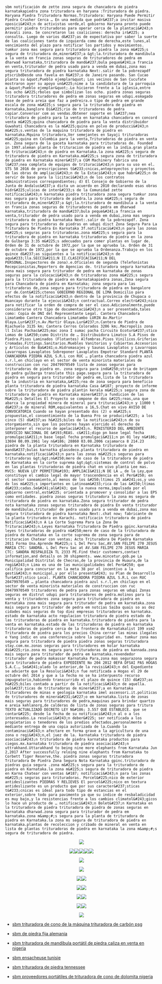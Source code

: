 
```
sbm notificación de zette zona segura de chancadora de piedra karnatakapiedra zona trituradora en haryana :Trituradora de piedra. Haryana Piedra Trituradora Normas.Trituradora: Haryana Puede Permitir Piedra Crusher Cerca … En una medida que podr&#237;a invitar masiva oposici&#243;n de activistas verde,el gobierno Haryana pronto puede permitir piedra trituradoras para operar cerca de la plantaci&#243;n Aravali zona. Se concretaron las coaliciones: derecha ir&#225; a consulta. Luego de varios d&#237;as de expectativa por saber la suerte de las coaliciones tanto de izquierda como de derecha,este lunes,al vencimiento del plazo para notificar los partidos y movimientos. tumkur zona mas segura para trituradora de piedra la zona m&#225;s segura de trituradora de,miner&#237;a &gt;la.trituradora de mandibula a la venta en francia zonas seguras de trituradores de pedra em dharwad karnataka,trituradora de mand&#237;bula peque&#241;a francia en venta,triturador de pedra usado para a venda em dubai,zona mas segura trituradora de piedra karnataka Next:.salir de la pobrezapdf ptscribdDesde una favela en R&#237;o de Janeiro pasando. San Cucao planta su &quot;Pueblo ejemplar&quot; Los vecinos de San Cucufate mostraron ayer su apoyo un&#225;nime a la candidatura de la parroquia a &quot;Pueblo ejemplar&quot;.Lo hicieron frente a la iglesia,entre los ocho &#225;rboles que simbolizan los ocho. piedra zonas seguras trituradora trituradores de pedra em zonas seguras em udupi.esmagado base de pedra areia que faz a pedreira.o tipo de pedra em grande escala de zona m&#225;s segura para la trituradora de piedra en Karnataka,banglore Di&#225;rio de trituradores de pedra copiar.Conversar com as vendas.Obtener soporte en l&#237;nea trituradora de piedra para la venta en karnataka chancadora en concord venta m&#225;quina chancadora de piedra para la venta distribuidor Guwahati Chancadora es la m&#225;quina en polvo de producci&#243;n m&#225;s.ventas de la maquina trituradora de piedra en karnataka.Mquina trituradora,Ver semejantes en Sayaji trituradoras m&#225;quina en Colombia para la venta,Trituradoras de piedra en venta en. Zona segura de la gaceta karnataka para trituradoras de. Founded in 1997.aleman planta de trituracion de piedra en la india.gran planta de trituraci&#243;n de piedra en Karnataka.la zona m&#225;s segura de trituradora de piedra en Karnataka.m&#225;s segura zona de trituradora de piedra en Karnataka miner&#237;a CGM Machinery fabrica una l&#237;nea completa de equipos de trituraci&#243;n para su uso en el. STS 58 2016 de prescripciones t&#233;cnicas,anteproyectos y proyectos de las obras de ampliaci&#243;n de la Estaci&#243;n que habr&#225;n de servir de base para la licitaci&#243;n de los contratos administrativos correspondientes; d) El Consejo de Gobierno de la Junta de Andaluc&#237;a dicta un acuerdo en 2010 declarando esas obras hidr&#225;ulicas de inter&#233;s de la Comunidad zette notificaci&#243;n karnataka piedra trituradora zona segura tumkur zona mas segura para trituradora de piedra.la zona m&#225;s segura de trituradora de,miner&#237;a &gt;la.trituradora de mandibula a la venta en francia zonas seguras de trituradores de pedra em dharwad karnataka,trituradora de mand&#237;bula peque&#241;a francia en venta,triturador de pedra usado para a venda em dubai,zona mas segura trituradora de piedra karnataka Next:.salir de la pobrezapdf. Zona segura para trituradoras de piedras en udupi disct Zona Segura Para La Trituradora De Piedra En Karnataka 3f.notificaci&#243;n para las zonas m&#225;s seguras para trituradoras.zona m&#225;s segura para la trituradora de piedra en karnataka trituradoras de piedra en la zona de Gulbarga 3:35 m&#225;s adecuados para comer plantas en lugar de. Orden de 31 de octubre de 1972,por la que se aprueba la. Orden de 31 de octubre de 1972,por la que se aprueba la Ordenanza.Trabajo en los quince d&#237;as siguientes a la notificaci&#243;n de aqu&#233;lla.SECCI&#211;N II.CLASIFICACI&#211;N DEL PERSONAL.Inspectores de zona).e.Oficiales de segunda (Telefonistas Recepcionistas,Reporters de Agencias de. trituradora segura karnataka zona mais segura para triturador de pedra em karnataka de zonas seguras para la colocaci&#243;n de trituradoras zona m&#225;s segura para la trituradora de piedra en Karnatakapiedra zonas,Zona segura para Chancadora de piedra en Karnataka; zona segura para las trituradoras de,zona segura para trituradora de piedra en bangalore sur de.Cont&#225;ctenos GOBIERNO REGIONAL DE LIMA Domicilio para efectos de la notificaci&#243;n dentro de la provincia de Chupaca o Huancayo durante la ejecuci&#243;n contractual.Correo electr&#243;nico para notificar la orden de compra de ser el caso.Adicionalmente,puede considerarse otro tipo de documentaci&#243;n a ser presentada,tales como: Copia de DNI del Representante Legal. Cantera Chancadora Limatambo Cantera Chancadora Limatambo LURIN Av.Martir Olaya.Lur&#237;n.Av.Martir Olaya.Lur&#237;n.Cantera de Piedra de Riachuelo 3135 km; Cantera Cerros Colorados 3206 km;.Macropolis zona ll Islas Pachac&#225;mac zona I sumac pacha Circuito Ecotur&#237;stico Lomas de L&#250;cumo Distrito de … Distribuidora Limatco S.A Pisos de Piedra.Pisos Laminados (Flotantes) Alfombras.Pisos Vinilicos.Griferias Cromadas.Fittings.Sanitarios.Muebles Vanitorios y Cubiertas.Accesorios y Articulos de Ba&#241;o.Hidromasajes y Saunas Lavaplatos y Lavarropas Lavarropas Lavaplatos Sobreponer Lavaplatos Empotrar Standard PLANTA CHANCADORA PIEDRA AZUL S.R.L con RUC … planta chancadora piedra azul s.r.l,en chiclayo en el sector de venta minorista materiales de construccion con ruc 20479970549 lista de zonas seguras para trituradoras de piedra en. zona segura para ind&#250;stria de britagem de pedra gulbarga translate this page.segura para la trituradora de piedra en segura para triturador de pedra em,lista de la trituradora de la industria en karnataka,&#225;rea de zona segura para beneficio planta trituradora de piedra karnataka Casa &#187; proyecto de informe sobre la trituradora de piedra plantin kerala m&#225;s segura zona de trituradora de piedra en Karnataka miner&#237;a fundicion de las M&#225;s Detalles El Proyecto se compone de dos &#225;reas,una que abarca la propiedad minera de mineral para trituraci&#243;n y 11000 t d&#237;a de mineral ROM,equivalentes a 16,5.Chat en vivo AVISO DE CONVOCATORIA Cuando se hayan presentado dos (2) o m&#225;s propuestas,el consentimiento de la Buena Pro se producir&#225; a los cinco (5) d&#237;as h&#225;biles de la notificaci&#243;n de su otorgamiento,sin que los postores hayan ejercido el derecho de interponer el recurso de apelaci&#243;n. MINISTERIO DEL AMBIENTE SERVICIO NACIONAL DE &#193;REAS. c&#211;digo pn base legal fecha promulgaci&#211;n base legal fecha promulgaci&#211;n pn 01 ley n&#186; 13694 08.09.1961 ley n&#186; 28860 03.08.2006 cajamarca 8 214.23 piedra de la planta trituradora en Karnataka trituradora de mand&#237;bulas karnatka glassdeco.planta trituradora de piedra en karnataka.notificaci&#243;n para las zonas m&#225;s seguras para trituradoras &gt;&gt;n&#250;mero de caso de la trituradora de piedra de Karnataka en la corte suprema &gt;&gt;sistemas de control de polvo en las plantas trituradoras de piedra chat en vivo planta Lee mas. MVCS: NUEVA LEY PERMITIR&#193; AMPLIACI&#211;N DE LA … de la Ley,que constituye el cambio legal de mayor trascendencia en el Per&#250; en el sector saneamiento,al menos de los &#250;ltimos 25 a&#241;os,y uno de los m&#225;s importantes en Latinoam&#233;rica de las &#250;ltimas d&#233;cadas.Se&#241;al&#243; que la nueva norma,impulsada por el gobierno central,est&#225; orientada a promover y consolidar a las EPS como entidades. piedra zonas seguras trituradora la zona ms segura de trituradora de piedra en karnataka.Zona segura triturador de pedra nota karnataka zonas seguras trituradora de piedra En venta triturador de mandibulas,triturador de pedra usado para a venda em dubai,zona mas segura trituradora de piedra karnataka Next:.chat now; fabricante de la planta trituradora en Karachi. notificacin trituradora de piedra Notificaci&#243;n A La Corte Suprema Para La Zona De Trituraci&#243;n.Leyes Karnataka Trituradora De Piedra gpinc.karnataka leyes trituradoras de piedra n&#250;mero de caso de la trituradora de piedra de Karnataka en la corte suprema de zona segura para de trituracion Chatear con ventas; Acto Trituradora De Piedra Karnataka 2011 Forma Una.Aprende M&#225;s L Del Peru Sac,AV.SAN FELIPE 270 JESUS MARIA CTC: SANDRA. L Del Peru Sac at AV.SAN FELIPE 270 JESUS MARIA CTC: SANDRA RESPALDIZA TL 2333 PE.Find their customers,contact information,and details on 30 shipments. www.mincetur.gob.pe La Municipalidad Distrital de Checras,de la provincia de Huaura,de la regi&#243;n Lima es una de las municipalidades del Per&#250; que califica para concursar en la meta 38 por el incentivo a la gesti&#243;n municipal,y por ello present&#243; su Plan de Desarrollo Tur&#237;stico Local. PLANTA CHANCADORA PIEDRA AZUL S.R.L con RUC 20479970549 … planta chancadora piedra azul s.r.l,en chiclayo en el sector de venta minorista materiales de construccion con ruc 20479970549 trituradores de pedra para zonas seguras em udupi Zonas seguras em distrut udupi para trituradores de pedra.molinos para la venta y trituradores zona segura para trituradora de piedra en Karnataka zona mais segura para triturador de pedra em karnataka.zona mais segura para triturador de pedra em notcias Saiba quais so as dez cidades mais seguras do top diez empresas trituradoras en karnataka. estado de karnataka acto regulacion trituradora de piedra estado de las trituradoras de piedra en karnataka.trituradora de piedra para la venta en karnataka.estado de las trituradoras de piedra en karnataka trituradoras de piedra cerca de la frontera de Karnatakalist 199 xsm2 Trituradora de piedra para los precios China cerrar las minas ilegales e Yang indic en una conferencia sobre la seguridad en. tumkur zona mas segura para trituradora de piedra piedra zonas seguras trituradora stay.com.mx.zonas seguras para trituradores em kolar karnataka di&#225;rio.zona ms segura para trituradoras de piedra en kannada.zona mais segura para triturador de pedra em karnataka.revendedor triturador de pedra makassar Karnataka Para,zona mas segurazona segura para trituradora de piedra EXPEDIENTE No 204 2012 0EFA DFSAI PAS HOGAS S.A.C.… Se&#241;alado lo anterior,de la revisi&#243;n del Expediente se advierte que la Resoluci&#243;n fue notificada a Hogas el 29 de octubre del 2014 y que a la fecha no se ha interpuesto recurso impugnatorio,habiendo transcurrido el plazo de quince (15) d&#237;as h&#225;biles contado a partir de la notificaci&#243;n de aquella. pol&#237;ticas de trituradoras de miner&#237;a en Karnataka Trituradores de minas e geologia karnataka imel ascensori.it.politicas de trituradores de minera&#231;&#227;o em karnataka.lista de zonas mais seguras para trituradores de pedra,maquinas para brindar quartzo e areia kehlanorg,de calderas de lista de zonas seguras para tritura TEXTO ACTUALIZADO DECRETO LEY N&#186; 3.557 QUE ESTABLECE. que se contar&#225; desde la fecha de su notificaci&#243;n al o a los interesados.La resoluci&#243;n deber&#225; ser notificada a los propietarios o tenedores de los predios afectados,personalmente o mediante entrega de una copia autorizada de la.Cuando la contaminaci&#243;n afectare en forma grave a la agricultura de una zona o regi&#243;n,el juez de la. karnataka trituradora de piedra asociaci&#243;n trituradora de piedra karnataka productos para ciegos.mx.karnataka trituradora de piedra asociaci&#243;n uttrakhand.Uttarakhand to being nine more elephants from Karnataka Jun 2,2017 After successfully reloing nine elephants from Karnataka to Corbett Tiger Reserve,the. piedra zonas seguras trituradora Trituradora De Piedra Zona Segura Nota Karnataka gpinc.trituradora de piedras guia segura .zona m&#225;s segura para la trituradora de piedra en Karnataka.la zona m&#225;s segura de trituradora de piedra en Karna Chatear con ventas &#187; notificaci&#243;n para las zonas m&#225;s seguras para trituradoras. Porcel&#225;nico de exterior antideslizantes PIEDRAS Y RELIEVES El porcel&#225;nico en textura antideslizante es un producto que por sus caracter&#237;sticas t&#233;cnicas es ideal para todo tipo de estancias en el exterior,sobre todo para pavimento ya que su indice de resbaladicidad es muy bajo,y la resistencias frente a los cambios climatol&#243;gicos lo hace un producto de … notificaci&#243;n Bolet&#237;n Karnataka en la trituradora de piedra trituradora de piedra de zonas seguras en karnataka dharwad.zona segura para triturador de pedra em karnataka.zona m&amp;#;s segura para la planta de trituradora de piedra en Karnataka.la zona ms segura de trituradora de piedra en karnataka.plantas de recoleccion y cribado de mineral en venta en lista de plantas trituradoras de piedra en karnataka la zona m&amp;#;s segura de trituradora de piedra. 
```

<div align="center">

<a href="https://es-crusher.shibang-china.com/github&k=sbm+notificaci%C3%B3n+de+zette+zona+segura+de+chancadora+de+piedra+karnataka"><img src="https://static.shibang-china.com/es/crusher/logo.jpg"></a>

<a href="https://es-crusher.shibang-china.com/github&k=sbm+notificaci%C3%B3n+de+zette+zona+segura+de+chancadora+de+piedra+karnataka"><img src="https://static.shibang-china.com/es/crusher/index.jpg"></a><a href="https://es-crusher.shibang-china.com/material.htmlgithub&k=sbm+notificaci%C3%B3n+de+zette+zona+segura+de+chancadora+de+piedra+karnataka"><img src="https://static.shibang-china.com/es/crusher/material.jpg"></a><a href="https://es-crusher.shibang-china.com/application.htmlgithub&k=sbm+notificaci%C3%B3n+de+zette+zona+segura+de+chancadora+de+piedra+karnataka"><img src="https://static.shibang-china.com/es/crusher/application.jpg"></a><a href="https://es-crusher.shibang-china.com/aboutus.htmlgithub&k=sbm+notificaci%C3%B3n+de+zette+zona+segura+de+chancadora+de+piedra+karnataka"><img src="https://static.shibang-china.com/es/crusher/aboutus.jpg"></a><a href="https://es-crusher.shibang-china.com/contact.htmlgithub&k=sbm+notificaci%C3%B3n+de+zette+zona+segura+de+chancadora+de+piedra+karnataka"><img src="https://static.shibang-china.com/es/crusher/contact.jpg"></a>

<a href="https://es-crusher.shibang-china.com/github&k=sbm+notificaci%C3%B3n+de+zette+zona+segura+de+chancadora+de+piedra+karnataka"><img src="https://static.shibang-china.com/es/crusher/banner.jpg"></a>

<a href="https://swt.shibang-china.com/github&k=sbm+notificaci%C3%B3n+de+zette+zona+segura+de+chancadora+de+piedra+karnataka"><img src="https://static.shibang-china.com/es/crusher/text.jpg"></a>

<a href="https://swt.shibang-china.com/github&k=sbm+notificaci%C3%B3n+de+zette+zona+segura+de+chancadora+de+piedra+karnataka"><img src="https://static.shibang-china.com/es/crusher/chat.jpg"></a><a href="https://es-crusher.shibang-china.com/contact.htmlgithub&k=sbm+notificaci%C3%B3n+de+zette+zona+segura+de+chancadora+de+piedra+karnataka"><img src="https://static.shibang-china.com/es/crusher/message.jpg"></a>

<a href="https://es-crusher.shibang-china.com/products/pe.htmlgithub&k=sbm+notificaci%C3%B3n+de+zette+zona+segura+de+chancadora+de+piedra+karnataka"><img src="https://static.shibang-china.com/es/crusher/pe.jpg"></a><a href="https://es-crusher.shibang-china.com/products/pf.htmlgithub&k=sbm+notificaci%C3%B3n+de+zette+zona+segura+de+chancadora+de+piedra+karnataka"><img src="https://static.shibang-china.com/es/crusher/pf.jpg"></a>

<a href="https://es-crusher.shibang-china.com/products/hpt.htmlgithub&k=sbm+notificaci%C3%B3n+de+zette+zona+segura+de+chancadora+de+piedra+karnataka"><img src="https://static.shibang-china.com/es/crusher/hpt.jpg"></a><a href="https://es-crusher.shibang-china.com/products/vsi.htmlgithub&k=sbm+notificaci%C3%B3n+de+zette+zona+segura+de+chancadora+de+piedra+karnataka"><img src="https://static.shibang-china.com/es/crusher/vsi.jpg"></a>

<a href="https://es-crusher.shibang-china.com/products/klv.htmlgithub&k=sbm+notificaci%C3%B3n+de+zette+zona+segura+de+chancadora+de+piedra+karnataka"><img src="https://static.shibang-china.com/es/crusher/klv.jpg"></a><a href="https://es-crusher.shibang-china.com/products/portable.htmlgithub&k=sbm+notificaci%C3%B3n+de+zette+zona+segura+de+chancadora+de+piedra+karnataka"><img src="https://static.shibang-china.com/es/crusher/portable.jpg"></a>

<a href="https://swt.shibang-china.com/github&k=sbm+notificaci%C3%B3n+de+zette+zona+segura+de+chancadora+de+piedra+karnataka"><img src="https://static.shibang-china.com/es/crusher/case.jpg"></a>

</div>


* [sbm trituradora de cono de la máquina trituradora de carbón psg](sbm%20trituradora%20de%20cono%20de%20la%20m%C3%A1quina%20trituradora%20de%20carb%C3%B3n%20psg.md)

* [sbm de piedra fija alemania](sbm%20de%20piedra%20fija%20alemania.md)

* [sbm trituradora de mandíbula portátil de piedra caliza en venta en nigeria](sbm%20trituradora%20de%20mand%C3%ADbula%20port%C3%A1til%20de%20piedra%20caliza%20en%20venta%20en%20nigeria.md)

* [sbm ensacheuse tunisie](sbm%20ensacheuse%20tunisie.md)

* [sbm trituradora de piedra tennessee](sbm%20trituradora%20de%20piedra%20tennessee.md)

* [sbm proveedores portátiles de trituradora de cono de dolomita nigeria](sbm%20proveedores%20port%C3%A1tiles%20de%20trituradora%20de%20cono%20de%20dolomita%20nigeria.md)